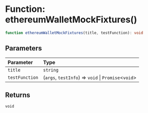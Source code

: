 # Function: ethereumWalletMockFixtures()

```ts
function ethereumWalletMockFixtures(title, testFunction): void
```

## Parameters

| Parameter | Type |
| :------ | :------ |
| `title` | `string` |
| `testFunction` | (`args`, `testInfo`) => `void` \| `Promise`\<`void`\> |

## Returns

`void`
